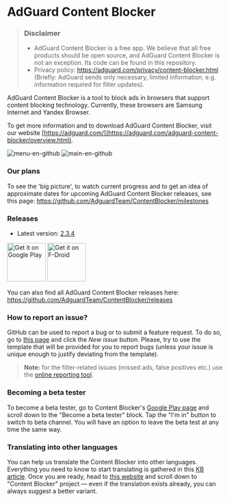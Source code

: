 # AdGuard Content Blocker
> ### Disclaimer
> * AdGuard Content Blocker is a free app. We believe that all free products should be open source, and AdGuard Content Blocker is not an exception. Its code can be found in this repository.
> * Privacy policy: https://adguard.com/privacy/content-blocker.html (Briefly: AdGuard sends only necessary, limited information, e.g. information required for filter updates).

AdGuard Content Blocker is a tool to block ads in browsers that support content blocking technology. Currently, these browsers are Samsung Internet and Yandex Browser.

To get more information and to download AdGuard Content Blocker, visit our website [https://adguard.com/](https://adguard.com/adguard-content-blocker/overview.html).

![menu-en-github](https://cloud.githubusercontent.com/assets/8577533/18669011/84b0868c-7f41-11e6-8206-29328f06c3a8.jpg)
![main-en-github](https://cloud.githubusercontent.com/assets/8577533/18669037/a4540de2-7f41-11e6-8b12-99940484c889.jpg)

### Our plans

To see the 'big picture', to watch current progress and to get an idea of approximate dates for upcoming AdGuard Content Blocker releases, see this page: https://github.com/AdguardTeam/ContentBlocker/milestones

### Releases

 * Latest version: [2.3.4](https://github.com/AdguardTeam/ContentBlocker/releases/tag/v2.3.4)

[<img src="https://play.google.com/intl/en_us/badges/images/generic/en-play-badge.png"
      alt="Get it on Google Play"
      height="90">](https://play.google.com/store/apps/details?id=com.adguard.android.contentblocker)
[<img src="https://f-droid.org/badge/get-it-on.png"
      alt="Get it on F-Droid"
      height="90">](https://f-droid.org/packages/com.adguard.android.contentblocker/)

You can also find all AdGuard Content Blocker releases here: https://github.com/AdguardTeam/ContentBlocker/releases

### How to report an issue?

GitHub can be used to report a bug or to submit a feature request. To do so, go to [this page](https://github.com/AdguardTeam/ContentBlocker/issues) and click the *New issue* button. Please, try to use the template that will be provided for you to report bugs (unless your issue is unique enough to justify deviating from the template).

>**Note:** for the filter-related issues (missed ads, false positives etc.) use the [online reporting tool](https://reports.adguard.com/new_issue.html). 

### Becoming a beta tester

To become a beta tester, go to Content Blocker's [Google Play page](https://play.google.com/store/apps/details?id=com.adguard.android.contentblocker) and scroll down to the "Become a beta tester" block. Tap the "I'm in" button to switch to beta channel. You will have an option to leave the beta test at any time the same way.

### Translating into other languages

You can help us translate the Content Blocker into other languages. Everything you need to know to start translating is gathered in this [KB article](https://kb.adguard.com/general/adguard-translations). Once you are ready, head to [this website](https://adguard.oneskyapp.com/collaboration/) and scroll down to "Content Blocker" project — even if the translation exists already, you can always suggest a better variant.
